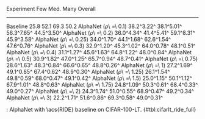 Experiment                     Few        Med.        Many     Overall
-------------------     ----------  ----------  ----------  ----------
Baseline                      25.8        52.1        69.3        50.2
AlphaNet (_ρ_\ =\ 0.1)  38.2^3.22^  38.1^5.01^  56.3^7.65^  44.5^3.50^
AlphaNet (_ρ_\ =\ 0.2)  36.0^4.34^  41.4^5.41^  59.1^8.31^  45.9^3.58^
AlphaNet (_ρ_\ =\ 0.25) 34.0^1.70^  44.1^1.68^  62.6^1.54^  47.6^0.76^
AlphaNet (_ρ_\ =\ 0.3)  32.9^1.20^  45.3^1.02^  64.0^0.78^  48.1^0.51^
AlphaNet (_ρ_\ =\ 0.4)  31.1^1.27^  45.6^1.63^  64.8^1.22^  48.0^0.84^
AlphaNet (_ρ_\ =\ 0.5)  30.9^1.82^  47.0^1.25^  65.7^0.94^  48.7^0.41^
AlphaNet (_ρ_\ =\ 0.75) 28.6^1.63^  48.3^0.84^  66.6^0.65^  48.8^0.26^
AlphaNet (_ρ_\ =\ 1)    27.2^1.69^  49.1^0.85^  67.4^0.62^  48.9^0.30^
AlphaNet (_ρ_\ =\ 1.25) 26.1^1.54^  49.8^0.59^  68.0^0.47^  49.1^0.42^
AlphaNet (_ρ_\ =\ 1.5)  25.0^1.15^  50.1^1.12^  67.9^1.01^  48.8^0.63^
AlphaNet (_ρ_\ =\ 1.75) 24.8^1.09^  50.3^0.61^  68.4^0.33^  49.0^0.27^
AlphaNet (_ρ_\ =\ 2)    24.3^1.74^  51.0^0.55^  68.9^0.47^  49.2^0.34^
AlphaNet (_ρ_\ =\ 3)    22.2^1.71^  51.6^0.86^  69.3^0.58^  49.0^0.31^

: AlphaNet with \acs{RIDE} baseline on CIFAR-100-LT. {#tbl:cifarlt_ride_full}

